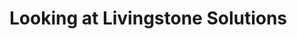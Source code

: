# Looking at Livingstone Solutions

<!-- <div class="ahead">
<h4>Exercise Goals</h4>
<ul>
    <li>Walk through the out-of-the-box features that can act as solutions for Livingstone Hotels & Resorts:</li>
	<ul>
		<li>Page Fragments</li>
		<li>Blogs</li>
		<li>Asset Publisher</li>
		<li>Application Display Templates</li>
	</ul>
</ul>
</div>

## View the Imported Page Fragments

1. **Open** _Site Builder_ in the _Site Administration_ panel.
* **Click** _Page Fragments_.
* **Click** on _01-Main Banner_ to view the fragment code.

<img src="../images/fragment-example.png" style="max-height: 100%" />

## View the Imported Blog Posts

1. **Open** _Content & Data_ in the _Site Administration_ panel.
* **Click** _Blogs_.
* **Click** on _Welcome!_ at the bottom of the list to view what the blogs contain.

<img src="../images/blog-example.png" style="max-height: 32%" />

## Edit the Home Page to Include Different Fragments

1. **Click** _Go to Site_ in the _Site Administration_ panel.
* **Click** the _Edit_ icon at the top right for the _Home_ page.
* **Open** the _Livingstone Front Page_ section to the right.
* **Drag** the _08-Featured-Destinations_ to under the _Featured Travel Packages_.
* **Click** _Publish_ at the top right.

<img src="../images/fragment-update-example.png" style="max-height: 30%" />

## Edit the Asset Publisher Self-Publishing Configuration to Display Only Blogs

1. **Click** _Travel Blogs_ in the _Navigation_.
* **Click** the _Options_ menu on the _Asset Publisher_.
* **Click** _Configuration_.
* **Open** the _Source_ tab under _Asset Selection_.
* **Change** the _Asset Type_ selection to _Blogs Entry_.
* **Click** _Display Settings_.
	* Here, you can see that we're using an _Application Display Template_ to control the presentation and we've added some simple pagination.
* **Click** _Save_.
* **Close** the pop-up.

<img src="../images/travel-blogs-finished.png" style="max-height: 33%" />

---

## Bonus Exercises:

1. Create a new fragment and edit the homepage to include it.
	* Alternatively, you can edit the homepage to use different fragments from the existing collection.
* Edit the existing fragment text on the homepage.
* Create a new blog to update the list of "travel" blogs. -->
